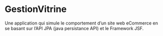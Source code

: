 # GestionVitrine
 Une application qui simule le comportement d’un site web eCommerce en se basant sur l’API JPA (java persistance  API) et le Framework JSF.
